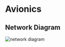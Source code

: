 # Avionics

## Network Diagram

![network diagram](http://psas.github.io/Launch-12/avionics/network_diagram.svg)
